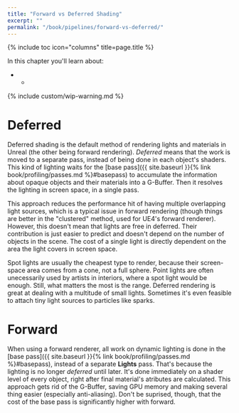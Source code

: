 ```yaml
---
title: "Forward vs Deferred Shading"
excerpt: ""
permalink: "/book/pipelines/forward-vs-deferred/"
---
```


{% include toc icon="columns" title=page.title %}

In this chapter you'll learn about:

* -

{% include custom/wip-warning.md %}

# Deferred

Deferred shading is the default method of rendering lights and materials in Unreal (the other being forward rendering). _Deferred_ means that the work is moved to a separate pass, instead of being done in each object's shaders. This kind of lighting waits for the [base pass]({{ site.baseurl }}{% link book/profiling/passes.md %}#basepass) to accumulate the information about opaque objects and their materials into a G-Buffer. Then it resolves the lighting in screen space, in a single pass.

This approach reduces the performance hit of having multiple overlapping light sources, which is a typical issue in forward rendering (though things are better in the "clustered" method, used for UE4's forward renderer). However, this doesn't mean that lights are free in deferred. Their contribution is just easier to predict and doesn't depend on the number of objects in the scene. The cost of a single light is directly dependent on the area the light covers in screen space.

Spot lights are usually the cheapest type to render, because their screen-space area comes from a cone, not a full sphere. Point lights are often unecessarily used by artists in interiors, where a spot light would be enough. Still, what matters the most is the range. Deferred rendering is great at dealing with a multitude of small lights. Sometimes it's even feasible to attach tiny light sources to particles like sparks.

# Forward

When using a forward renderer, all work on dynamic lighting is done in the [base pass]({{ site.baseurl }}{% link book/profiling/passes.md %}#basepass), instead of a separate __Lights__ pass. That's because the lighting is no longer _deferred_ until later. It's done immediately on a shader level of every object, right after final material's atributes are calculated. This approach gets rid of the G-Buffer, saving GPU memory and making several thing easier (especially anti-aliasing). Don't be suprised, though, that the cost of the base pass is significantly higher with forward.

